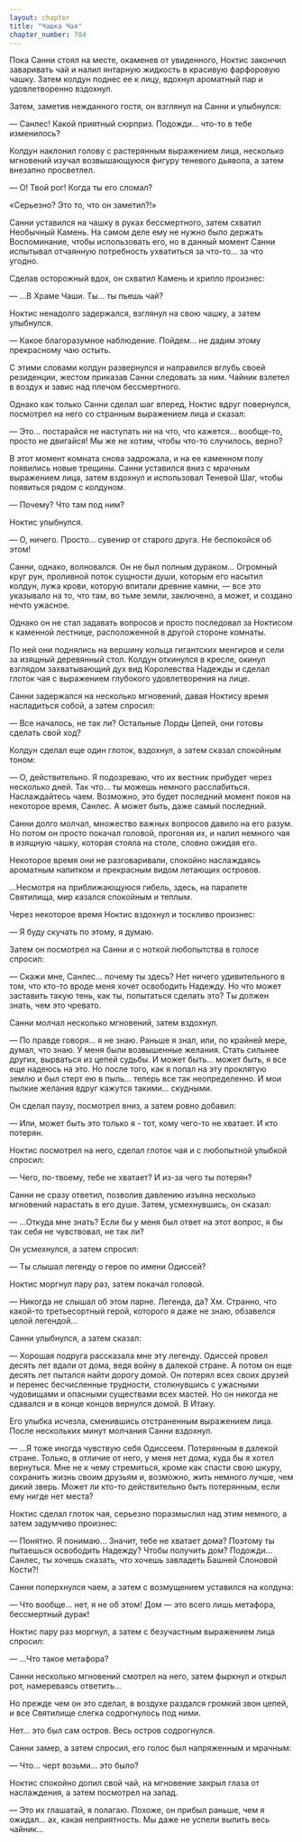 ```yaml
---
layout: chapter
title: "Чашка Чая"
chapter_number: 704
---
```


Пока Санни стоял на месте, окаменев от увиденного, Ноктис закончил заваривать чай и налил янтарную жидкость в красивую фарфоровую чашку. Затем колдун поднес ее к лицу, вдохнул ароматный пар и удовлетворенно вздохнул.

Затем, заметив нежданного гостя, он взглянул на Санни и улыбнулся:

— Санлес! Какой приятный сюрприз. Подожди... что-то в тебе изменилось?

Колдун наклонил голову с растерянным выражением лица, несколько мгновений изучал возвышающуюся фигуру теневого дьявола, а затем внезапно просветлел.

— О! Твой рог! Когда ты его сломал?

«Серьезно? Это то, что он заметил?!»

Санни уставился на чашку в руках бессмертного, затем схватил Необычный Камень. На самом деле ему не нужно было держать Воспоминание, чтобы использовать его, но в данный момент Санни испытывал отчаянную потребность ухватиться за что-то... за что угодно.

Сделав осторожный вдох, он схватил Камень и хрипло произнес:

— ...В Храме Чаши. Ты... ты пьешь чай?

Ноктис ненадолго задержался, взглянул на свою чашку, а затем улыбнулся.

— Какое благоразумное наблюдение. Пойдем... не дадим этому прекрасному чаю остыть.

С этими словами колдун развернулся и направился вглубь своей резиденции, жестом приказав Санни следовать за ним. Чайник взлетел в воздух и завис над плечом бессмертного.

Однако как только Санни сделал шаг вперед, Ноктис вдруг повернулся, посмотрел на него со странным выражением лица и сказал:

— Это... постарайся не наступать ни на что, что кажется... вообще-то, просто не двигайся! Мы же не хотим, чтобы что-то случилось, верно?

В этот момент комната снова задрожала, и на ее каменном полу появились новые трещины. Санни уставился вниз с мрачным выражением лица, затем вздохнул и использовал Теневой Шаг, чтобы появиться рядом с колдуном.

— Почему? Что там под ним?

Ноктис улыбнулся.

— О, ничего. Просто... сувенир от старого друга. Не беспокойся об этом!

Санни, однако, волновался. Он не был полным дураком... Огромный круг рун, проливной поток сущности души, которым его насытил колдун, лужа крови, которую впитали древние камни, — все это указывало на то, что там, во тьме земли, заключено, а может, и создано нечто ужасное.

Однако он не стал задавать вопросов и просто последовал за Ноктисом к каменной лестнице, расположенной в другой стороне комнаты.

По ней они поднялись на вершину кольца гигантских менгиров и сели за изящный деревянный стол. Колдун откинулся в кресле, окинул взглядом захватывающий дух вид Королевства Надежды и сделал глоток чая с выражением глубокого удовлетворения на лице.

Санни задержался на несколько мгновений, давая Ноктису время насладиться собой, а затем спросил:

— Все началось, не так ли? Остальные Лорды Цепей, они готовы сделать свой ход?

Колдун сделал еще один глоток, вздохнул, а затем сказал спокойным тоном:

— О, действительно. Я подозреваю, что их вестник прибудет через несколько дней. Так что... ты можешь немного расслабиться. Наслаждайтесь чаем. Возможно, это будет последний момент покоя на некоторое время, Санлес. А может быть, даже самый последний.

Санни долго молчал, множество важных вопросов давило на его разум. Но потом он просто покачал головой, прогоняя их, и налил немного чая в изящную чашку, которая стояла на столе, словно ожидая его.

Некоторое время они не разговаривали, спокойно наслаждаясь ароматным напитком и прекрасным видом летающих островов.

...Несмотря на приближающуюся гибель, здесь, на парапете Святилища, мир казался спокойным и теплым.

Через некоторое время Ноктис вздохнул и тоскливо произнес:

— Я буду скучать по этому, я думаю.

Затем он посмотрел на Санни и с ноткой любопытства в голосе спросил:

— Скажи мне, Санлес... почему ты здесь? Нет ничего удивительного в том, что кто-то вроде меня хочет освободить Надежду. Но что может заставить такую тень, как ты, попытаться сделать это? Ты должен знать, чем это чревато.

Санни молчал несколько мгновений, затем вздохнул.

— По правде говоря... я не знаю. Раньше я знал, или, по крайней мере, думал, что знаю. У меня были возвышенные желания. Стать сильнее других, вырваться из цепей судьбы. И может быть... может быть, я все еще надеюсь на это. Но после того, как я попал на эту проклятую землю и был стерт ею в пыль... теперь все так неопределенно. И мои пылкие желания вдруг кажутся такими... скудными.

Он сделал паузу, посмотрел вниз, а затем ровно добавил:

— Или, может быть это только я - тот, кому чего-то не хватает. И кто потерян.

Ноктис посмотрел на него, сделал глоток чая и с любопытной улыбкой спросил:

— Чего, по-твоему, тебе не хватает? И из-за чего ты потерян?

Санни не сразу ответил, позволив давлению изъяна несколько мгновений нарастать в его душе. Затем, усмехнувшись, он сказал:

— ...Откуда мне знать? Если бы у меня был ответ на этот вопрос, я бы так себя не чувствовал, не так ли?

Он усмехнулся, а затем спросил:

— Ты слышал легенду о герое по имени Одиссей?

Ноктис моргнул пару раз, затем покачал головой.

— Никогда не слышал об этом парне. Легенда, да? Хм. Странно, что какой-то третьесортный герой, которого я даже не знаю, обзавелся целой легендой...

Санни улыбнулся, а затем сказал:

— Хорошая подруга рассказала мне эту легенду. Одиссей провел десять лет вдали от дома, ведя войну в далекой стране. А потом он еще десять лет пытался найти дорогу домой. Он потерял всех своих друзей и перенес бесчисленные трудности, столкнувшись с ужасными чудовищами и опасными существами всех мастей. Но он никогда не сдавался и в конце концов вернулся домой. В Итаку.

Его улыбка исчезла, сменившись отстраненным выражением лица. После нескольких минут молчания Санни вздохнул.

— ...Я тоже иногда чувствую себя Одиссеем. Потерянным в далекой стране. Только, в отличие от него, у меня нет дома, куда бы я хотел вернуться. Мне не к чему стремиться, кроме как спасти свою шкуру, сохранить жизнь своим друзьям и, возможно, жить немного лучше, чем дикий зверь. Может ли кто-то действительно быть потерянным, если ему нигде нет места?

Ноктис сделал глоток чая, серьезно поразмыслил над этим немного, а затем задумчиво произнес:

— Понятно. Я понимаю... Значит, тебе не хватает дома? Поэтому ты пытаешься освободить Надежду? Чтобы получить дом? Подожди... Санлес, ты хочешь сказать, что хочешь завладеть Башней Слоновой Кости?!

Санни поперхнулся чаем, а затем с возмущением уставился на колдуна:

— Что вообще... нет, я не об этом! Дом — это всего лишь метафора, бессмертный дурак!

Ноктис пару раз моргнул, а затем с безучастным выражением лица спросил:

— ...Что такое метафора?

Санни несколько мгновений смотрел на него, затем фыркнул и открыл рот, намереваясь ответить...

Но прежде чем он это сделал, в воздухе раздался громкий звон цепей, и все Святилище слегка содрогнулось под ними.

Нет... это был сам остров. Весь остров содрогнулся.

Санни замер, а затем спросил, его голос был напряженным и мрачным:

— Что... черт возьми... это было?

Ноктис спокойно допил свой чай, на мгновение закрыл глаза от наслаждения, а затем посмотрел на запад.

— Это их глашатай, я полагаю. Похоже, он прибыл раньше, чем я ожидал... ах, какая неприятность. Мы даже не успели выпить весь чайник...